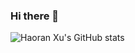### Hi there 👋

<!--
**haoranx98/haoranx98** is a ✨ _special_ ✨ repository because its `README.md` (this file) appears on your GitHub profile.

Here are some ideas to get you started:

- 🔭 I’m currently working on ...
- 🌱 I’m currently learning ...
- 👯 I’m looking to collaborate on ...
- 🤔 I’m looking for help with ...
- 💬 Ask me about ...
- 📫 How to reach me: ...
- 😄 Pronouns: ...
- ⚡ Fun fact: ...
-->


![Haoran Xu's GitHub stats](https://github-readme-stats.vercel.app/api?username=haoranx98&show_icons=true&theme=radical)
